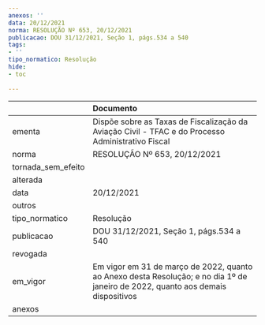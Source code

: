 ```yaml
---
anexos: ''
data: 20/12/2021
norma: RESOLUÇÃO Nº 653, 20/12/2021
publicacao: DOU 31/12/2021, Seção 1, págs.534 a 540
tags:
- ''
tipo_normatico: Resolução
hide: 
- toc 
 
---
```


|                    | Documento                                                                                                                         |
|:-------------------|:----------------------------------------------------------------------------------------------------------------------------------|
| ementa             | Dispõe sobre as Taxas de Fiscalização da Aviação Civil - TFAC e do Processo Administrativo Fiscal                                 |
| norma              | RESOLUÇÃO Nº 653, 20/12/2021                                                                                                      |
| tornada_sem_efeito |                                                                                                                                   |
| alterada           |                                                                                                                                   |
| data               | 20/12/2021                                                                                                                        |
| outros             |                                                                                                                                   |
| tipo_normatico     | Resolução                                                                                                                         |
| publicacao         | DOU 31/12/2021, Seção 1, págs.534 a 540                                                                                           |
| revogada           |                                                                                                                                   |
| em_vigor           | Em vigor em 31 de março de 2022, quanto ao Anexo desta Resolução; e  no dia 1º de janeiro de 2022, quanto aos demais dispositivos |
| anexos             |                                                                                                                                   |